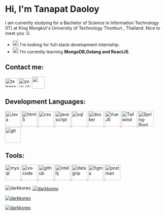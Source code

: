 # Hi, I'm Tanapat Daoloy #
I am currently studying for a Bachelor of Science in Information Technology (IT) at King Mongkut's University of Technology Thonburi , Thailand. Nice to meet you :3.


- <img src="https://em-content.zobj.net/source/noto-emoji-animations/344/eyes_1f440.gif" width = "20" height = "20"/> I'm looking for full-stack development internship.
- <img src="https://em-content.zobj.net/source/animated-noto-color-emoji/356/seedling_1f331.gif" width = "20" height = "20"/> I’m currently learning **MongoDB,Golang and ReactJS**.

## Contact me:
<p align="left">
<a href="https://www.facebook.com/tanapat.daoloy/" target="blank"><img align="center" src="https://raw.githubusercontent.com/rahuldkjain/github-profile-readme-generator/master/src/images/icons/Social/facebook.svg" alt="tanapat daoloy" height="30" width="40" /></a>
<a href="https://instagram.com/your_ctrl" target="blank"><img align="center" src="https://raw.githubusercontent.com/rahuldkjain/github-profile-readme-generator/master/src/images/icons/Social/instagram.svg" alt="your_ctrl" height="30" width="40" /></a>
<a href="mailto:tanapatsohandsomes@gmail.com"><img align="center" src="https://api.iconify.design/twemoji:envelope.svg?color=%2300ffcc" height="40" width="40"/> </a>
</p>

## Development Languages:
<p align="left">  
<a href="https://www.java.com/en/"><img src="https://api.iconify.design/vscode-icons:file-type-java.svg?color=%2300ffcc" alt="Java" width="50" height="50"/> </a>
<a href="https://www.w3schools.com/html/"><img src="https://api.iconify.design/vscode-icons:file-type-html.svg?color=%2300ffcc" alt="html5" width="50" height="50"/> </a>
<a href="https://www.w3schools.com/css/"><img src="https://api.iconify.design/vscode-icons:file-type-css.svg?color=%2300ffcc" alt="css" width="50" height="50"/> </a>
<a href="https://developer.mozilla.org/en-US/docs/Web/JavaScript"><img src="https://api.iconify.design/vscode-icons:file-type-js-official.svg?color=%2300ffcc" alt="javascript" width="50" height="50"/> </a>
<a href="https://www.w3schools.com/sql/"><img src="https://api.iconify.design/vscode-icons:file-type-sql.svg?color=%2300ffcc" alt="sql" width="50" height="50"/> </a>
<a href="https://www.docker.com/"><img src="https://api.iconify.design/vscode-icons:file-type-docker.svg?color=%2300ffcc" alt="docker" width="50" height="50"/> </a>
<a href="https://vuejs.org/"><img src="https://api.iconify.design/vscode-icons:file-type-vue.svg?color=%2300ffcc" alt="VueJS" width="50" height="50"/> </a>
<a href="https://tailwindcss.com/"><img src="https://api.iconify.design/vscode-icons:file-type-tailwind.svg?color=%2300ffcc" alt="Tailwind" width="50" height="50"/> </a>
<a href="https://spring.io/projects/spring-boot"><img src="https://spring.io/img/logos/spring-initializr.svg" alt="Spring-Boot" width="50" height="50"/> </a>
<a href="https://git-scm.com/"><img src="https://api.iconify.design/vscode-icons:file-type-git.svg?color=%2300ffcc" alt="git" width="50" height="50"/> </a>
</p>

## Tools:
<p align="left"> 
<a href="https://www.mysql.com/"><img src="https://api.iconify.design/vscode-icons:file-type-mysql.svg?color=%2300ffcc" alt="mysql" width="50" height="50"/> </a>
<a href="https://code.visualstudio.com/"><img src="https://api.iconify.design/vscode-icons:file-type-vscode.svg?color=%2300ffcc" alt="vs-code" width="50" height="50"/>
<a href="https://github.com/"><img src="https://api.iconify.design/ant-design:github-filled.svg?color=%2300ffcc" alt="github" width="50" height="50"/>
<a href="https://www.jetbrains.com/idea/"><img src="https://api.iconify.design/logos:intellij-idea.svg?color=%2300ffcc" alt="intellij" width="50" height="50"/>
<a href="https://www.jetbrains.com/datagrip/?source=google&medium=cpc&campaign=15034927879&term=datagrip&content=555122603976&gad=1&gclid=Cj0KCQjwvL-oBhCxARIsAHkOiu1Ckdp6ixB_eXYz_5RShtBs8KJGftvJbVNVy_3JqVT6MZUqMP16LBsaAg2cEALw_wcB"><img src="https://api.iconify.design/devicon:datagrip.svg?color=%2300ffcc" alt="datagrip" width="50" height="50"/>
<a href="https://www.figma.com/"><img src="https://api.iconify.design/logos:figma.svg?color=%2300ffcc" alt="figma" width="50" height="50"/>
<a href="https://www.postman.com/"><img src="https://api.iconify.design/logos:postman-icon.svg?color=%2300ffcc" alt="postman" width="50" height="50"/>
</p>





<p><img align="left" src="https://github-readme-stats.vercel.app/api/top-langs?username=darkkoreo&show_icons=true&theme=tokyonight&locale=en&layout=compact" alt="darkkoreo" /></p>

<p>&nbsp;<img align="center" src="https://github-readme-stats.vercel.app/api?username=darkkoreo&show_icons=true&theme=tokyonight&locale=en" alt="darkkoreo" /></p>

<p><img align="center" src="https://github-readme-streak-stats.herokuapp.com/?user=darkkoreo&theme=highcontrast" alt="darkkoreo" /></p>

<p align="left"> <img src="https://komarev.com/ghpvc/?username=darkkoreo&label=Profile%20views&color=0e75b6&style=flat" alt="darkkoreo" /> </p>

